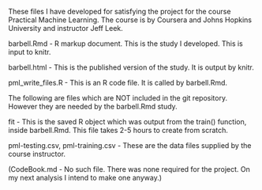These files I have developed for satisfying the project for the course Practical Machine Learning.
The course is by Coursera and Johns Hopkins University and instructor Jeff Leek.

barbell.Rmd - R markup document. This is the study I developed. This is input to knitr.

barbell.html - This is the published version of the study. It is output by knitr.

pml_write_files.R - This is an R code file. It is called by barbell.Rmd.

The following are files which are NOT included in the git repository.
However they are needed by the barbell.Rmd study.

fit - This is the saved R object which was output from the train() function, inside barbell.Rmd.
This file takes 2-5 hours to create from scratch.

pml-testing.csv, pml-training.csv - These are the data files supplied by the course instructor.

(CodeBook.md - No such file. There was none required for the project. On my next analysis I intend to make one anyway.)

